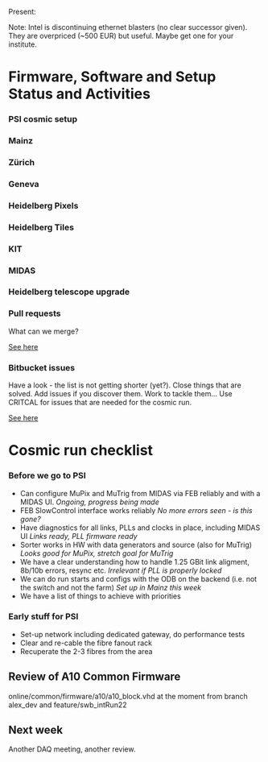 Present: 

Note: Intel is discontinuing ethernet blasters (no clear successor given). They are overpriced (~500 EUR) but useful. Maybe get one for your institute.

# Firmware, Software and Setup Status and Activities #

### PSI cosmic setup ###

### Mainz ###

### Zürich ###

### Geneva ###


### Heidelberg Pixels ###


### Heidelberg Tiles ###


### KIT ###


### MIDAS ###


### Heidelberg telescope upgrade ###


### Pull requests ###

What can we merge? 

[See here](https://bitbucket.org/mu3e/online/pull-requests/)

### Bitbucket issues ###

Have a look - the list is not getting shorter (yet?). Close things that are solved. Add issues if you discover them. Work to tackle them... Use CRITCAL for issues that are needed for the cosmic run.

[See here](https://bitbucket.org/mu3e/online/issues?status=new&status=open)


# Cosmic run checklist #

### Before we go to PSI ###

* Can configure MuPix and MuTrig from MIDAS via FEB reliably and with a MIDAS UI. *Ongoing, progress being made*
* FEB SlowControl interface works reliably *No more errors seen - is this gone?*
* Have diagnostics for all links, PLLs and clocks in place, including MIDAS UI *Links ready, PLL firmware ready*
* Sorter works in HW with data generators and source (also for MuTrig) *Looks good for MuPix, stretch goal for MuTrig*
* We have a clear understanding how to handle 1.25 GBit link aligment, 8b/10b errors, resync etc. *Irrelevant if PLL is properly locked*
* We can do run starts and configs with the ODB on the backend (i.e. not the switch and not the farm) *Set up in Mainz this week*
* We have a list of things to achieve with priorities

### Early stuff for PSI ###

* Set-up network including dedicated gateway, do performance tests
* Clear and re-cable the fibre fanout rack
* Recuperate the 2-3 fibres from the area

## Review of A10 Common Firmware ##

online/common/firmware/a10/a10_block.vhd at the moment from branch alex_dev and feature/swb_intRun22

## Next week ##

Another DAQ meeting, another review.